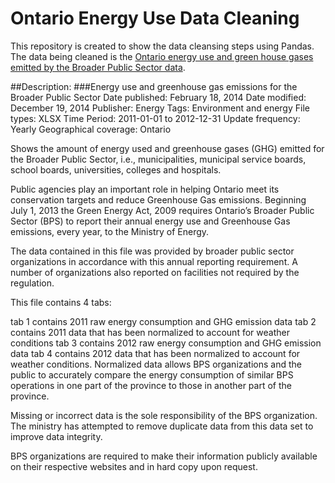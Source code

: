 # Ontario Energy Use Data Cleaning

This repository is created to show the data cleansing steps using Pandas. The data being cleaned is the [Ontario energy use and green house gases emitted by the Broader Public Sector data](http://www.ontario.ca/data/energy-use-and-greenhouse-gas-emissions-broader-public-sector).

##Description:
###Energy use and greenhouse gas emissions for the Broader Public Sector
Date published: February 18, 2014
Date modified: December 19, 2014
Publisher: Energy
Tags: Environment and energy
File types: XLSX
Time Period: 
2011-01-01 to 2012-12-31
Update frequency: Yearly
Geographical coverage: Ontario


Shows the amount of energy used and greenhouse gases (GHG) emitted for the Broader Public Sector, i.e., municipalities, municipal service boards, school boards, universities, colleges and hospitals.

Public agencies play an important role in helping Ontario meet its conservation targets and reduce Greenhouse Gas emissions. Beginning July 1, 2013 the Green Energy Act, 2009 requires Ontario’s Broader Public Sector (BPS) to report their annual energy use and Greenhouse Gas emissions, every year, to the Ministry of Energy.

The data contained in this file was provided by broader public sector organizations in accordance with this annual reporting requirement. A number of organizations also reported on facilities not required by the regulation.

This file contains 4 tabs:

tab 1 contains 2011 raw energy consumption and GHG emission data
tab 2 contains 2011 data that has been normalized to account for weather conditions
tab 3 contains 2012 raw energy consumption and GHG emission data
tab 4 contains 2012 data that has been normalized to account for weather conditions.
Normalized data allows BPS organizations and the public to accurately compare the energy consumption of similar BPS operations in one part of the province to those in another part of the province.

Missing or incorrect data is the sole responsibility of the BPS organization. The ministry has attempted to remove duplicate data from this data set to improve data integrity.

BPS organizations are required to make their information publicly available on their respective websites and in hard copy upon request. 
